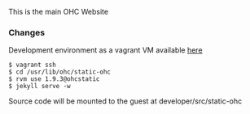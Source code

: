 This is the main OHC Website

### Changes

Development environment as a vagrant VM available [here](https://github.com/openhealthcare/developer)

    $ vagrant ssh
    $ cd /usr/lib/ohc/static-ohc
    $ rvm use 1.9.3@ohcstatic
    $ jekyll serve -w

Source code will be mounted to the guest at developer/src/static-ohc
